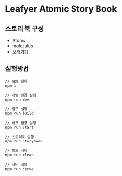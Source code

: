 # Leafyer Atomic Story Book

## 스토리 북 구성

- Atoms
- molecules
- [보러가기](https://leafyer-storybook.netlify.app/)

## 실행방법

```shell
// npm 설치
npm i

// 개발 환경 실행
npm run dev

// 빌드 실행
npm run build

// 배포 환경 실행
npm run start

// 스토리북 실행
npm run storybook

// 빌드 삭제
npm run clean

// 서버 실행
npm run serve
```
